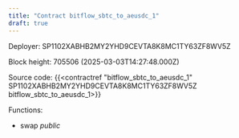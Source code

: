 ```yaml
---
title: "Contract bitflow_sbtc_to_aeusdc_1"
draft: true
---
```

Deployer: SP1102XABHB2MY2YHD9CEVTA8K8MC1TY63ZF8WV5Z


 



Block height: 705506 (2025-03-03T14:27:48.000Z)

Source code: {{<contractref "bitflow_sbtc_to_aeusdc_1" SP1102XABHB2MY2YHD9CEVTA8K8MC1TY63ZF8WV5Z bitflow_sbtc_to_aeusdc_1>}}

Functions:

* swap _public_
